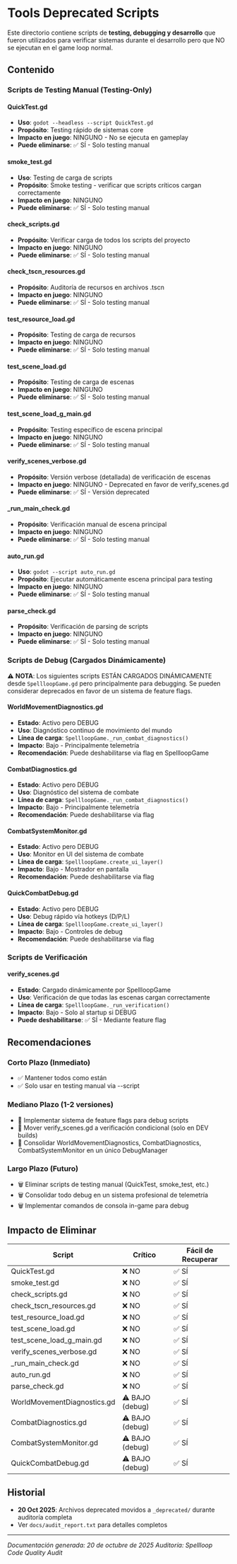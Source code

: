 # Tools Deprecated Scripts

Este directorio contiene scripts de **testing, debugging y desarrollo** que fueron utilizados para verificar sistemas durante el desarrollo pero que NO se ejecutan en el game loop normal.

## Contenido

### Scripts de Testing Manual (Testing-Only)

#### QuickTest.gd
- **Uso**: `godot --headless --script QuickTest.gd`
- **Propósito**: Testing rápido de sistemas core
- **Impacto en juego**: NINGUNO - No se ejecuta en gameplay
- **Puede eliminarse**: ✅ SÍ - Solo testing manual

#### smoke_test.gd
- **Uso**: Testing de carga de scripts
- **Propósito**: Smoke testing - verificar que scripts críticos cargan correctamente
- **Impacto en juego**: NINGUNO
- **Puede eliminarse**: ✅ SÍ - Solo testing manual

#### check_scripts.gd
- **Propósito**: Verificar carga de todos los scripts del proyecto
- **Impacto en juego**: NINGUNO
- **Puede eliminarse**: ✅ SÍ - Solo testing manual

#### check_tscn_resources.gd
- **Propósito**: Auditoría de recursos en archivos .tscn
- **Impacto en juego**: NINGUNO
- **Puede eliminarse**: ✅ SÍ - Solo testing manual

#### test_resource_load.gd
- **Propósito**: Testing de carga de recursos
- **Impacto en juego**: NINGUNO
- **Puede eliminarse**: ✅ SÍ - Solo testing manual

#### test_scene_load.gd
- **Propósito**: Testing de carga de escenas
- **Impacto en juego**: NINGUNO
- **Puede eliminarse**: ✅ SÍ - Solo testing manual

#### test_scene_load_g_main.gd
- **Propósito**: Testing específico de escena principal
- **Impacto en juego**: NINGUNO
- **Puede eliminarse**: ✅ SÍ - Solo testing manual

#### verify_scenes_verbose.gd
- **Propósito**: Versión verbose (detallada) de verificación de escenas
- **Impacto en juego**: NINGUNO - Deprecated en favor de verify_scenes.gd
- **Puede eliminarse**: ✅ SÍ - Versión deprecated

#### _run_main_check.gd
- **Propósito**: Verificación manual de escena principal
- **Impacto en juego**: NINGUNO
- **Puede eliminarse**: ✅ SÍ - Solo testing manual

#### auto_run.gd
- **Uso**: `godot --script auto_run.gd`
- **Propósito**: Ejecutar automáticamente escena principal para testing
- **Impacto en juego**: NINGUNO
- **Puede eliminarse**: ✅ SÍ - Solo testing manual

#### parse_check.gd
- **Propósito**: Verificación de parsing de scripts
- **Impacto en juego**: NINGUNO
- **Puede eliminarse**: ✅ SÍ - Solo testing manual

### Scripts de Debug (Cargados Dinámicamente)

⚠️ **NOTA**: Los siguientes scripts ESTÁN CARGADOS DINÁMICAMENTE desde `SpellloopGame.gd` pero principalmente para debugging. Se pueden considerar deprecados en favor de un sistema de feature flags.

#### WorldMovementDiagnostics.gd
- **Estado**: Activo pero DEBUG
- **Uso**: Diagnóstico continuo de movimiento del mundo
- **Línea de carga**: `SpellloopGame._run_combat_diagnostics()`
- **Impacto**: Bajo - Principalmente telemetría
- **Recomendación**: Puede deshabilitarse via flag en SpellloopGame

#### CombatDiagnostics.gd
- **Estado**: Activo pero DEBUG
- **Uso**: Diagnóstico del sistema de combate
- **Línea de carga**: `SpellloopGame._run_combat_diagnostics()`
- **Impacto**: Bajo - Principalmente telemetría
- **Recomendación**: Puede deshabilitarse via flag

#### CombatSystemMonitor.gd
- **Estado**: Activo pero DEBUG
- **Uso**: Monitor en UI del sistema de combate
- **Línea de carga**: `SpellloopGame.create_ui_layer()`
- **Impacto**: Bajo - Mostrador en pantalla
- **Recomendación**: Puede deshabilitarse via flag

#### QuickCombatDebug.gd
- **Estado**: Activo pero DEBUG
- **Uso**: Debug rápido vía hotkeys (D/P/L)
- **Línea de carga**: `SpellloopGame.create_ui_layer()`
- **Impacto**: Bajo - Controles de debug
- **Recomendación**: Puede deshabilitarse via flag

### Scripts de Verificación

#### verify_scenes.gd
- **Estado**: Cargado dinámicamente por SpellloopGame
- **Uso**: Verificación de que todas las escenas cargan correctamente
- **Línea de carga**: `SpellloopGame._run_verification()`
- **Impacto**: Bajo - Solo al startup si DEBUG
- **Puede deshabilitarse**: ✅ SÍ - Mediante feature flag

## Recomendaciones

### Corto Plazo (Inmediato)
- ✅ Mantener todos como están
- ✅ Solo usar en testing manual via --script

### Mediano Plazo (1-2 versiones)
- 🔄 Implementar sistema de feature flags para debug scripts
- 🔄 Mover verify_scenes.gd a verificación condicional (solo en DEV builds)
- 🔄 Consolidar WorldMovementDiagnostics, CombatDiagnostics, CombatSystemMonitor en un único DebugManager

### Largo Plazo (Futuro)
- 🗑️ Eliminar scripts de testing manual (QuickTest, smoke_test, etc.)
- 🗑️ Consolidar todo debug en un sistema profesional de telemetría
- 🗑️ Implementar comandos de consola in-game para debug

## Impacto de Eliminar

| Script | Crítico | Fácil de Recuperar |
|---|---|---|
| QuickTest.gd | ❌ NO | ✅ SÍ |
| smoke_test.gd | ❌ NO | ✅ SÍ |
| check_scripts.gd | ❌ NO | ✅ SÍ |
| check_tscn_resources.gd | ❌ NO | ✅ SÍ |
| test_resource_load.gd | ❌ NO | ✅ SÍ |
| test_scene_load.gd | ❌ NO | ✅ SÍ |
| test_scene_load_g_main.gd | ❌ NO | ✅ SÍ |
| verify_scenes_verbose.gd | ❌ NO | ✅ SÍ |
| _run_main_check.gd | ❌ NO | ✅ SÍ |
| auto_run.gd | ❌ NO | ✅ SÍ |
| parse_check.gd | ❌ NO | ✅ SÍ |
| WorldMovementDiagnostics.gd | ⚠️ BAJO (debug) | ✅ SÍ |
| CombatDiagnostics.gd | ⚠️ BAJO (debug) | ✅ SÍ |
| CombatSystemMonitor.gd | ⚠️ BAJO (debug) | ✅ SÍ |
| QuickCombatDebug.gd | ⚠️ BAJO (debug) | ✅ SÍ |

## Historial

- **20 Oct 2025**: Archivos deprecated movidos a `_deprecated/` durante auditoría completa
- Ver `docs/audit_report.txt` para detalles completos

---

*Documentación generada: 20 de octubre de 2025*
*Auditoría: Spellloop Code Quality Audit*
